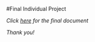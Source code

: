 #Final Individual Project

*Click [here](screenshots/Final%20Document.docx) for the final document*

*Thank you!*